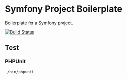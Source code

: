 # Symfony Project Boilerplate

Boilerplate for a Symfony project.

[![Build Status](https://travis-ci.org/baspeeters/symfony-project-boilerplate.svg?branch=master)](https://travis-ci.org/baspeeters/symfony-project-boilerplate)

## Test

### PHPUnit

```bash
./bin/phpunit
```

